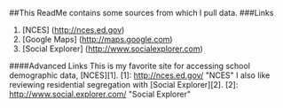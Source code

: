 ##This ReadMe contains some sources from which I pull data.
###Links
1. [NCES] (http://nces.ed.gov)
2. [Google Maps] (http://maps.google.com)
3. [Social Explorer] (http://www.socialexplorer.com)

####Advanced Links
This is my favorite site for accessing school demographic data, [NCES][1].
[1]: http://nces.ed.gov/ "NCES"
I also like reviewing residential segregation with [Social Explorer][2].
[2]: http://www.social.explorer.com/ "Social Explorer"
